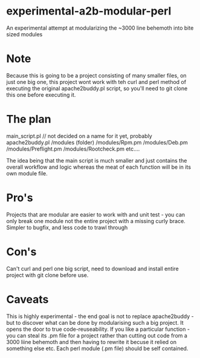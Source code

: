 # experimental-a2b-modular-perl
An experimental attempt at modularizing the ~3000 line behemoth into bite sized modules


# Note

Because this is going to be a project consisting of many smaller files, on just one big one, this project wont work with teh curl and perl method of executing the original apache2buddy.pl script, so you'll need to git clone this one before executing it.

# The plan

main_script.pl // not decided on a name for it yet, probably apache2buddy.pl
/modules (folder)
/modules/Rpm.pm
/modules/Deb.pm
/modules/Preflight.pm
/modules/Rootcheck.pm
etc....

The idea being that  the main script is much smaller and just contains the overall workflow and logic whereas the meat of each function will be in its own module file.

# Pro's

Projects that are modular are easier to work with and unit test - you can only break one module not the entire project with a missing curly brace. Simpler to bugfix, and less code to trawl through

# Con's

Can't curl and perl one big script, need to download and install entire project with git clone before use.

# Caveats

This is highly experimental - the end goal is not to replace apache2buddy - but to discover what can be done by modularising such a big project. It opens the door to true code-reuseability. If you like a particular function - you can steal its .pm file for a project rather than cutting out code from a 3000 liine behemoth and then having to rewrite it becuse it relied on something else etc. Each perl module (.pm file) should be self contained.
